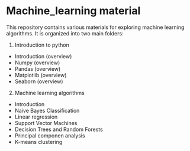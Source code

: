 # Machine_learning material

This repository contains various materials for exploring machine learning algorithms. It is organized into two main folders:

1. Introduction to python
 - Introduction (overview)
 - Numpy (overview)
 - Pandas (overview)
 - Matplotlib (overview)
 - Seaborn (overview)
 
2. Machine learning algorithms
- Introduction
- Naive Bayes Classification
- Linear regression
- Support Vector Machines
- Decision Trees and Random Forests
- Principal componen analysis
- K-means clustering


 
